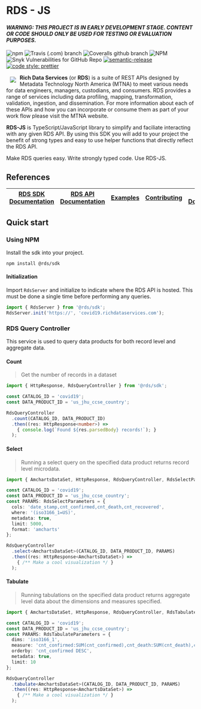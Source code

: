 # RDS - JS
#### _WARNING: THIS PROJECT IS IN EARLY DEVELOPMENT STAGE. CONTENT OR CODE SHOULD ONLY BE USED FOR TESTING OR EVALUATION PURPOSES._

![npm](https://img.shields.io/npm/v/@rds/sdk?style=for-the-badge)
![Travis (.com) branch](https://img.shields.io/travis/com/mtna/rds-js?style=for-the-badge)
![Coveralls github branch](https://img.shields.io/coveralls/github/mtna/rds-js?style=for-the-badge)
![NPM](https://img.shields.io/npm/l/@rds/sdk?style=for-the-badge)
![Snyk Vulnerabilities for GitHub Repo](https://img.shields.io/snyk/vulnerabilities/github/mtna/rds-js?style=for-the-badge)
[![semantic-release](https://img.shields.io/badge/%20%20%F0%9F%93%A6%F0%9F%9A%80-semantic--release-e10079.svg?style=for-the-badge)](https://github.com/semantic-release/semantic-release)
[![code style: prettier](https://img.shields.io/badge/code_style-prettier-ff69b4.svg?style=for-the-badge)](https://github.com/prettier/prettier)

<a href="https://www2.richdataservices.com"><img src="https://www2.richdataservices.com/assets/logo.svg" align="left" target="_blank" hspace="10" vspace="6" style="max-width: 200px"></a>

**Rich Data Services** (or **RDS**) is a suite of REST APIs designed by Metadata Technology North America (MTNA) to meet various needs for data engineers, managers, custodians, and consumers. RDS provides a range of services including data profiling, mapping, transformation, validation, ingestion, and dissemination. For more information about each of these APIs and how you can incorporate or consume them as part of your work flow please visit the MTNA website.

**RDS-JS** is TypeScript/JavaScript library to simplify and faciliate interacting with any given RDS API. By using this SDK you will add to your project the benefit of strong types and easy to use helper functions that directly reflect the RDS API.

Make RDS queries easy. Write strongly typed code. Use RDS-JS.

## References
[RDS SDK Documentation](https://mtna.github.io/rds-js/) | [RDS API Documentation](https://covid19.richdataservices.com/rds/swagger/) | [Examples](https://github.com/mtna/rds-js-examples) | [Contributing](CONTRIBUTING.md) | [Developer Documentation](DEVELOPER.md) | [Changelog](./CHANGELOG.md)
|---|---|---|---|---|---|

## Quick start

### Using NPM

Install the sdk into your project.

```
npm install @rds/sdk
```

#### Initialization

Import `RdsServer` and initialize to indicate where the RDS API is hosted. This must be done a single time before performing any queries.

```typescript
import { RdsServer } from '@rds/sdk';
RdsServer.init('https://', 'covid19.richdataservices.com');
```

### RDS Query Controller

This service is used to query data products for both record level and aggregate data.

#### Count

> Get the number of records in a dataset

```typescript
import { HttpResponse, RdsQueryController } from '@rds/sdk';

const CATALOG_ID = 'covid19';
const DATA_PRODUCT_ID = 'us_jhu_ccse_country';

RdsQueryController
  .count(CATALOG_ID, DATA_PRODUCT_ID)
  .then((res: HttpResponse<number>) =>
    { console.log(`Found ${res.parsedBody} records!`); }
  );
```

#### Select

> Running a select query on the specified data product returns record level microdata.

```typescript
import { AmchartsDataSet, HttpResponse, RdsQueryController, RdsSelectParameters } from '@rds/sdk';

const CATALOG_ID = 'covid19';
const DATA_PRODUCT_ID = 'us_jhu_ccse_country';
const PARAMS: RdsSelectParameters = {
  cols: 'date_stamp,cnt_confirmed,cnt_death,cnt_recovered',
  where: '(iso3166_1=US)',
  metadata: true,
  limit: 5000,
  format: 'amcharts'
};

RdsQueryController
  .select<AmchartsDataSet>(CATALOG_ID, DATA_PRODUCT_ID, PARAMS)
  .then((res: HttpResponse<AmchartsDataSet>) =>
    { /** Make a cool visualization */ }
  );
```

#### Tabulate

> Running tabulations on the specified data product returns aggregate level data about the dimensions and measures specified.

```typescript
import { AmchartsDataSet, HttpResponse, RdsQueryController, RdsTabulateParameters } from '@rds/sdk';

const CATALOG_ID = 'covid19';
const DATA_PRODUCT_ID = 'us_jhu_ccse_country';
const PARAMS: RdsTabulateParameters = {
  dims: 'iso3166_1',
  measure: 'cnt_confirmed:SUM(cnt_confirmed),cnt_death:SUM(cnt_death),cnt_recovered:SUM(cnt_recovered)',
  orderby: 'cnt_confirmed DESC',
  metadata: true,
  limit: 10
};

RdsQueryController
  .tabulate<AmchartsDataSet>(CATALOG_ID, DATA_PRODUCT_ID, PARAMS)
  .then((res: HttpResponse<AmchartsDataSet>) =>
    { /** Make a cool visualization */ }
  );
```
